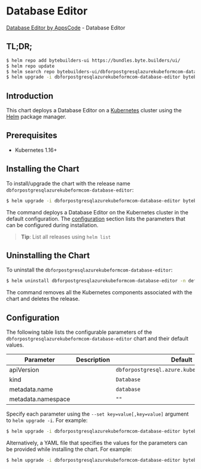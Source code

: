# Database Editor

[Database Editor by AppsCode](https://byte.builders) - Database Editor

## TL;DR;

```bash
$ helm repo add bytebuilders-ui https://bundles.byte.builders/ui/
$ helm repo update
$ helm search repo bytebuilders-ui/dbforpostgresqlazurekubeformcom-database-editor --version=v0.4.17
$ helm upgrade -i dbforpostgresqlazurekubeformcom-database-editor bytebuilders-ui/dbforpostgresqlazurekubeformcom-database-editor -n default --create-namespace --version=v0.4.17
```

## Introduction

This chart deploys a Database Editor on a [Kubernetes](http://kubernetes.io) cluster using the [Helm](https://helm.sh) package manager.

## Prerequisites

- Kubernetes 1.16+

## Installing the Chart

To install/upgrade the chart with the release name `dbforpostgresqlazurekubeformcom-database-editor`:

```bash
$ helm upgrade -i dbforpostgresqlazurekubeformcom-database-editor bytebuilders-ui/dbforpostgresqlazurekubeformcom-database-editor -n default --create-namespace --version=v0.4.17
```

The command deploys a Database Editor on the Kubernetes cluster in the default configuration. The [configuration](#configuration) section lists the parameters that can be configured during installation.

> **Tip**: List all releases using `helm list`

## Uninstalling the Chart

To uninstall the `dbforpostgresqlazurekubeformcom-database-editor`:

```bash
$ helm uninstall dbforpostgresqlazurekubeformcom-database-editor -n default
```

The command removes all the Kubernetes components associated with the chart and deletes the release.

## Configuration

The following table lists the configurable parameters of the `dbforpostgresqlazurekubeformcom-database-editor` chart and their default values.

|     Parameter      | Description |                         Default                          |
|--------------------|-------------|----------------------------------------------------------|
| apiVersion         |             | <code>dbforpostgresql.azure.kubeform.com/v1alpha1</code> |
| kind               |             | <code>Database</code>                                    |
| metadata.name      |             | <code>database</code>                                    |
| metadata.namespace |             | <code>""</code>                                          |


Specify each parameter using the `--set key=value[,key=value]` argument to `helm upgrade -i`. For example:

```bash
$ helm upgrade -i dbforpostgresqlazurekubeformcom-database-editor bytebuilders-ui/dbforpostgresqlazurekubeformcom-database-editor -n default --create-namespace --version=v0.4.17 --set apiVersion=dbforpostgresql.azure.kubeform.com/v1alpha1
```

Alternatively, a YAML file that specifies the values for the parameters can be provided while
installing the chart. For example:

```bash
$ helm upgrade -i dbforpostgresqlazurekubeformcom-database-editor bytebuilders-ui/dbforpostgresqlazurekubeformcom-database-editor -n default --create-namespace --version=v0.4.17 --values values.yaml
```
